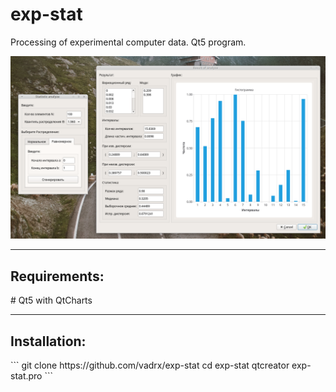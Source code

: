 # exp-stat
Processing of experimental computer data. Qt5 program.

![picture](./screen.png)
***

<h2> Requirements: </h2>
# Qt5 with QtCharts

***

<h2> Installation: </h2>
```
git clone https://github.com/vadrx/exp-stat
cd exp-stat
qtcreator exp-stat.pro
```
